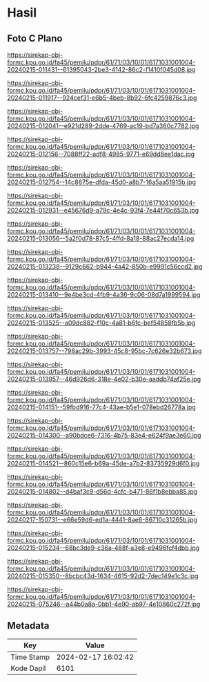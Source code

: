 # Hasil

## Foto C Plano

https://sirekap-obj-formc.kpu.go.id/fa45/pemilu/pdpr/61/71/03/10/01/6171031001004-20240215-011431--61395043-2be3-4142-86c2-f1410f045d08.jpg

https://sirekap-obj-formc.kpu.go.id/fa45/pemilu/pdpr/61/71/03/10/01/6171031001004-20240215-011917--924cef31-e6b5-4beb-8b92-6fc4259876c3.jpg

https://sirekap-obj-formc.kpu.go.id/fa45/pemilu/pdpr/61/71/03/10/01/6171031001004-20240215-012041--e921d289-2dde-4769-ac19-bd7a360c7782.jpg

https://sirekap-obj-formc.kpu.go.id/fa45/pemilu/pdpr/61/71/03/10/01/6171031001004-20240215-012156--7088ff22-adf8-4985-9771-e69dd8ee1dac.jpg

https://sirekap-obj-formc.kpu.go.id/fa45/pemilu/pdpr/61/71/03/10/01/6171031001004-20240215-012754--14c8675e-dfda-45d0-a8b7-16a5aa51915b.jpg

https://sirekap-obj-formc.kpu.go.id/fa45/pemilu/pdpr/61/71/03/10/01/6171031001004-20240215-012931--e45676d9-a79c-4e4c-93f4-7e44f70c653b.jpg

https://sirekap-obj-formc.kpu.go.id/fa45/pemilu/pdpr/61/71/03/10/01/6171031001004-20240215-013056--5a2f0d78-87c5-4ffd-8a18-88ac27ecda14.jpg

https://sirekap-obj-formc.kpu.go.id/fa45/pemilu/pdpr/61/71/03/10/01/6171031001004-20240215-013238--9129c662-b944-4a42-850b-e9991c56ccd2.jpg

https://sirekap-obj-formc.kpu.go.id/fa45/pemilu/pdpr/61/71/03/10/01/6171031001004-20240215-013410--9e4be3cd-4fb9-4a36-9c06-08d7a1999594.jpg

https://sirekap-obj-formc.kpu.go.id/fa45/pemilu/pdpr/61/71/03/10/01/6171031001004-20240215-013525--a09dc882-f10c-4a81-b6fc-bef54858fb5b.jpg

https://sirekap-obj-formc.kpu.go.id/fa45/pemilu/pdpr/61/71/03/10/01/6171031001004-20240215-013757--798ac29b-3993-45c8-95bc-7c626e32b673.jpg

https://sirekap-obj-formc.kpu.go.id/fa45/pemilu/pdpr/61/71/03/10/01/6171031001004-20240215-013957--46d926d6-318e-4e02-b30e-aaddb74af25e.jpg

https://sirekap-obj-formc.kpu.go.id/fa45/pemilu/pdpr/61/71/03/10/01/6171031001004-20240215-014151--59fbd916-77c4-43ae-b5e1-078ebd26778a.jpg

https://sirekap-obj-formc.kpu.go.id/fa45/pemilu/pdpr/61/71/03/10/01/6171031001004-20240215-014300--a90bdce6-7316-4b75-83e4-e624f9ae3e60.jpg

https://sirekap-obj-formc.kpu.go.id/fa45/pemilu/pdpr/61/71/03/10/01/6171031001004-20240215-014521--860c15e6-b69a-45de-a7b2-83735929d6f0.jpg

https://sirekap-obj-formc.kpu.go.id/fa45/pemilu/pdpr/61/71/03/10/01/6171031001004-20240215-014802--d4baf3c9-d56d-4cfc-b471-86f1b8ebba85.jpg

https://sirekap-obj-formc.kpu.go.id/fa45/pemilu/pdpr/61/71/03/10/01/6171031001004-20240217-150731--e66e59d6-ed1a-4441-8ae6-86710c31265b.jpg

https://sirekap-obj-formc.kpu.go.id/fa45/pemilu/pdpr/61/71/03/10/01/6171031001004-20240215-015234--68bc3de9-c36a-488f-a3e8-e9496fcf4dbb.jpg

https://sirekap-obj-formc.kpu.go.id/fa45/pemilu/pdpr/61/71/03/10/01/6171031001004-20240215-015350--8bcbc43d-1634-4615-92d2-7dec149e1c3c.jpg

https://sirekap-obj-formc.kpu.go.id/fa45/pemilu/pdpr/61/71/03/10/01/6171031001004-20240215-075246--a44b0a8a-0bb1-4e90-ab97-4e10860c272f.jpg


## Metadata

| Key        | Value               |
| ---------- | ------------------- |
| Time Stamp | 2024-02-17 16:02:42 |
| Kode Dapil | 6101                |



